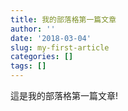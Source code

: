 ```yaml
---
title: 我的部落格第一篇文章
author: ''
date: '2018-03-04'
slug: my-first-article
categories: []
tags: []
---
```


這是我的部落格第一篇文章!
